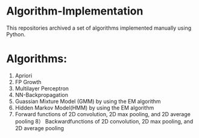 # Algorithm-Implementation
This repositories archived a set of algorithms implemented manually using Python. 
# Algorithms: 
1) Apriori
2) FP Growth 
3) Multilayer Perceptron 
4) NN-Backpropagation 
5) Guassian Mixture Model (GMM) by using the EM algorithm
6) Hidden Markov Model(HMM) by using the EM algorithm
7) Forward functions of 2D convolution, 2D max pooling, and 2D average pooling
8） Backwardfunctions of 2D convolution, 2D max pooling, and 2D average pooling
